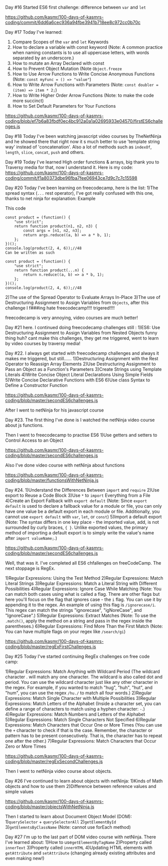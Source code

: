 Day #16
Started ES6 first challenge: difference between ```var``` and ```let```

https://github.com/kasmr/100-days-of-kasmrs-coding/commit/6dd6a6cec936a94fbe3941b718ee8c972cc0b70c

Day #17 Today I've learned:
1) Compare Scopes of the ```var``` and ```let``` Keywords
2) How to declare a variable with const keyword (Note: A common practice when naming constants is to use all uppercase letters, with words separated by an underscore.)
3) How to mutate an Array Declared with const
4) How to Prevent Object Mutation (Note ```Object.freeze```
5) How to Use Arrow Functions to Write Concise Anonymous Functions (Note: ```const myFunc = () => "value"```)
6) How to Write Arrow Functions with Parameters (Note: ```const doubler = (item) => item * 2;```)
7) How to Write Higher Order Arrow Functions (Note: to make the code more succinct)
8) How to Set Default Parameters for Your Functions

https://github.com/kasmr/100-days-of-kasmrs-coding/blob/ef7b6a83fbdf0ec4bc912a0a1a02695933e04570/firstES6challenges.js

Day #18 
Today I've been watching javascript video courses by TheNetNinja and he showed there that right now it s much better to use 'template string way' instead of 'concatenation'.
Also a lot of methods such as ```indexOf```, ```length```, ```slice```, ```concat```, ```push``` and others. 

Day #19
Today I've learned High order functions & arrays, big thank you to Traversy media for that, now I understand it. Here is my code: 
https://github.com/kasmr/100-days-of-kasmrs-coding/commit/f1a80373dbe96fba7fee06943ce7d9c7c7c15598

Day #20 
Today I've been learning on freecodecamp, here is the list:
1)The spread syntax (```...``` rest operator), I've got really confused with this one, thanks to net ninja for explanation: Example

This code

```
const product = (function() {
	"use strict";
	return function product(n1, n2, n3) {
		const args = [n1, n2, n3];
		return args.reduce((a, b) => a * b, 1);
	};
})();
console.log(product(2, 4, 6));//48
Can be written as such

const product = (function() {
	"use strict";
	return function product(...n) {		
		return n.reduce((a, b) => a * b, 1);
	};
})();
console.log(product(2, 4, 6));//48
```

2)The use  of the Spread Operator to Evaluate Arrays In-Place
3)The use  of Destructuring Assignment to Assign Variables from ```Objects```, after this challenge I f###ing hate freecodecamp!!!! trigered!!!!

freecodecamp is very annoying, video courses are much better!

Day #21 here. I continued doing freecodecamp challenges still : 
1)ES6: Use Destructuring Assignment to Assign Variables from Nested Objects
funny thing huh? cant make this challenges, they get me triggered, went to learn by video courses by traversy media!

Day #22. I always get started with freecodecamp challenges and always it makes me triggered, but still......
1)Destructuring Assignment with the Rest Operator to Reassign Array Elements
2)Use Destructuring Assignment to Pass an Object as a Function's Parameters
3)Create Strings using Template Literals
4)Write Concise Object Literal Declarations Using Simple Fields
5)Write Concise Declarative Functions with ES6
6)Use class Syntax to Define a Constructor Function

https://github.com/kasmr/100-days-of-kasmrs-coding/blob/master/secondES6challenges.js

After I went to netNinja for his javascript course 

Day #23. The first thing I've done is I watched the netNinja video course about js functions. 

Then I went to freecodecamp to practise ES6
1)Use getters and setters to Control Access to an Object

https://github.com/kasmr/100-days-of-kasmrs-coding/blob/master/secondES6challenges.js

Also  I've done video course with netNinja about functions 

https://github.com/kasmr/100-days-of-kasmrs-coding/blob/master/functionsWithNetNinja.js

Day #24.
1)Understand the Differences Between ```import``` and ```require```
2)Use export to Reuse a Code Block
3)Use ```*``` to ```import``` Everything from a File
4)Create an Export Fallback with ```export default``` (Note: Since ```export default``` is used to declare a fallback value for a module or file, you can only have one value be a default export in each module or file. Additionally, you cannot use ```export default``` with ```var```, ```let```, or ```const```)
5)Import a default export (Note: The syntax differs in one key place - the imported value, add, is not surrounded by curly braces, ```{ }```. Unlike exported values, the primary method of importing a default export is to simply write the value's name after ```import valueName;```.)

https://github.com/kasmr/100-days-of-kasmrs-coding/blob/master/secondES6challenges.js

Well, that was it. I've completed all ES6 chfallenges on freeCodeCamp. The next stoppage is RegEx. 

1)Regular Expressions: Using the Test Method
2)Regular Expressions: Match Literal Strings
3)Regular Expressions: Match a Literal String with Different Possibilities
4)Regular Expressions: Ignore Case While Matching (Note: You can match both cases using what is called a flag. There are other flags but here you'll focus on the flag that ignores case - the ```i``` flag. You can use it by appending it to the regex. An example of using this flag is ```/ignorecase/i```. This regex can match the strings "ignorecase", "igNoreCase", and "IgnoreCase".)
5)Regular Expressions: Extract Matches (Note: To use the ```.match()```, apply the method on a string and pass in the regex inside the parentheses.)
6)Regular Expressions: Find More Than the First Match (Note: You can have multiple flags on your regex like ```/search/gi```)

https://github.com/kasmr/100-days-of-kasmrs-coding/blob/master/regExFirstChallenges.js

Day #25
Today I've started continuing RegEx challenges on free code camp:

1)Regular Expressions: Match Anything with Wildcard Period (The wildcard character . will match any one character. The wildcard is also called dot and period. You can use the wildcard character just like any other character in the regex. For example, if you wanted to match "hug", "huh", "hut", and "hum", you can use the regex ```/hu./``` to match all four words.)
2)Regular Expressions: Match Single Character with Multiple Possibilities
3)Regular Expressions: Match Letters of the Alphabet (Inside a character set, you can define a range of characters to match using a hyphen character: ```-```.)
4)Regular Expressions: Match Numbers and Letters of the Alphabet
5)Regular Expressions: Match Single Characters Not Specified
6)Regular Expressions: Match Characters that Occur One or More Times (You can use the ```+``` character to check if that is the case. Remember, the character or pattern has to be present consecutively. That is, the character has to repeat one after the other.)
7)Regular Expressions: Match Characters that Occur Zero or More Times

https://github.com/kasmr/100-days-of-kasmrs-coding/blob/master/regExSecondChallenges.js

Then I went to netNinja video course about objects.

Day #26 
I've continued to learn about objects with netNinja:
1)Kinds of Math objects and how to use them
2)Difference between reference values and simple values 

https://github.com/kasmr/100-days-of-kasmrs-coding/blob/master/objectsWithNetNinja.js

Then I started to learn about Document Object Model (DOM):
1)```querySelector``` + ```querySelectorAll```
2)```getElementById```
3)```getElemntsByClassName``` (Note: cannot use forEach method)

Day #27 
I'm up to the last part of DOM video course with netNinja. There I've learned about:
1)How to use```getElementByTagName```
2)Property called ```innerText```
3)Property called ```innerHTML```
4)Updating HTML elements with ```getAttribute``` and ```setAttribute``` (changing already existing attributes and even making new!) 

